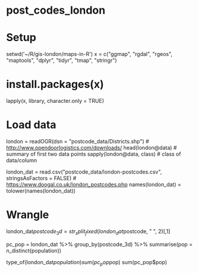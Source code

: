 # post_codes_london

# Setup
setwd('~/R/gis-london/maps-in-R')
x = c("ggmap", "rgdal", "rgeos", "maptools", "dplyr", "tidyr", "tmap", "stringr")
# install.packages(x)
lapply(x, library, character.only = TRUE)   

# Load data
london = readOGR(dsn = "postcode_data/Districts.shp")          # http://www.opendoorlogistics.com/downloads/
head(london@data)                                              # summary of first two data points 
sapply(london@data, class)                                     # class of data/column

london_dat = read.csv("postcode_data/london-postcodes.csv", 
                      stringsAsFactors = FALSE)                # https://www.doogal.co.uk/london_postcodes.php
names(london_dat) = tolower(names(london_dat))

# Wrangle
london_dat$postcode_3d = str_split_fixed(london_dat$postcode, " ", 2)[,1]

pc_pop = london_dat %>% 
  group_by(postcode_3d) %>%
  summarise(pop = n_distinct(population)) 

type_of(london_dat$population) 
sum(pc_pop$pop)
sum(pc_pop$pop)
